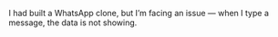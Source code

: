 I had built a WhatsApp clone, but I’m facing an issue — when I type a message, the data is not showing.

